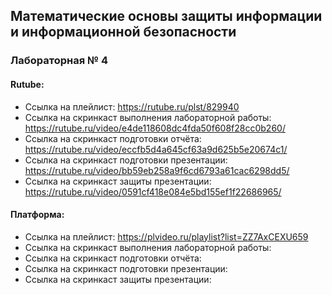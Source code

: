## Математические основы защиты информации и информационной безопасности
### Лабораторная № 4
#### Rutube:
- Ссылка на плейлист: https://rutube.ru/plst/829940
- Ссылка на скринкаст выполнения лабораторной работы: https://rutube.ru/video/e4de118608dc4fda50f608f28cc0b260/
- Ссылка на скринкаст подготовки отчёта: https://rutube.ru/video/eccfb5d4a645cf63a9d625b5e20674c1/
- Ссылка на скринкаст подготовки презентации: https://rutube.ru/video/bb59eb258a9f6cd6793a61cac6298dd5/
- Ссылка на скринкаст защиты презентации: https://rutube.ru/video/0591cf418e084e5bd155ef1f22686965/
#### Платформа:
- Ссылка на плейлист: https://plvideo.ru/playlist?list=ZZ7AxCEXU659
- Ссылка на скринкаст выполнения лабораторной работы: 
- Ссылка на скринкаст подготовки отчёта: 
- Ссылка на скринкаст подготовки презентации: 
- Ссылка на скринкаст защиты презентации:
